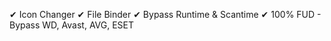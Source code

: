 ✔ Icon Changer
✔ File Binder
✔ Bypass Runtime & Scantime 
✔ 100% FUD - Bypass WD, Avast, AVG, ESET 
